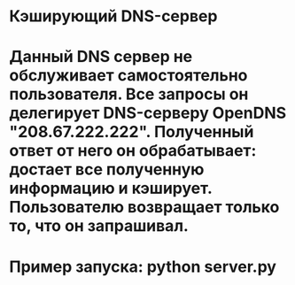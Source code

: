 # Кэширующий DNS-сервер
# Данный DNS сервер не обслуживает самостоятельно пользователя. Все запросы он делегирует DNS-серверу OpenDNS "208.67.222.222". Полученный ответ от него он обрабатывает: достает все полученную информацию и кэширует. Пользователю возвращает только то, что он запрашивал.
# Пример запуска: python server.py
